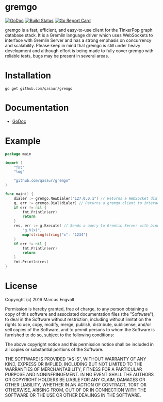 # gremgo

[![GoDoc](http://img.shields.io/badge/godoc-reference-blue.svg)](http://godoc.org/github.com/qasaur/gremgo) [![Build Status](https://travis-ci.org/qasaur/gremgo.svg?branch=master)](https://travis-ci.org/qasaur/gremgo) [![Go Report Card](https://goreportcard.com/badge/github.com/qasaur/gremgo)](https://goreportcard.com/report/github.com/qasaur/gremgo)

gremgo is a fast, efficient, and easy-to-use client for the TinkerPop graph database stack. It is a Gremlin language driver which uses WebSockets to interface with Gremlin Server and has a strong emphasis on concurrency and scalability. Please keep in mind that gremgo is still under heavy development and although effort is being made to fully cover gremgo with reliable tests, bugs may be present in several areas.

Installation
==========
```
go get github.com/qasaur/gremgo
```

Documentation
==========

* [GoDoc](https://godoc.org/github.com/qasaur/gremgo)

Example
==========
```go
package main

import (
	"fmt"
	"log"

	"github.com/qasaur/gremgo"
)

func main() {
	dialer := gremgo.NewDialer("127.0.0.1") // Returns a WebSocket dialer to connect to Gremlin Server
	g, err := gremgo.Dial(dialer) // Returns a gremgo client to interact with
	if err != nil {
		fmt.Println(err)
    	return
	}
	res, err := g.Execute( // Sends a query to Gremlin Server with bindings
		"g.V(x)",
		map[string]string{"x": "1234"}
	)
	if err != nil {
		fmt.Println(err)
    	return
	}
	fmt.Println(res)
}
```

License
==========

Copyright (c) 2016 Marcus Engvall

Permission is hereby granted, free of charge, to any person obtaining a copy of this software and associated documentation files (the "Software"), to deal in the Software without restriction, including without limitation the rights to use, copy, modify, merge, publish, distribute, sublicense, and/or sell copies of the Software, and to permit persons to whom the Software is furnished to do so, subject to the following conditions:

The above copyright notice and this permission notice shall be included in all copies or substantial portions of the Software.

THE SOFTWARE IS PROVIDED "AS IS", WITHOUT WARRANTY OF ANY KIND, EXPRESS OR IMPLIED, INCLUDING BUT NOT LIMITED TO THE WARRANTIES OF MERCHANTABILITY, FITNESS FOR A PARTICULAR PURPOSE AND NONINFRINGEMENT. IN NO EVENT SHALL THE AUTHORS OR COPYRIGHT HOLDERS BE LIABLE FOR ANY CLAIM, DAMAGES OR OTHER LIABILITY, WHETHER IN AN ACTION OF CONTRACT, TORT OR OTHERWISE, ARISING FROM, OUT OF OR IN CONNECTION WITH THE SOFTWARE OR THE USE OR OTHER DEALINGS IN THE SOFTWARE.

